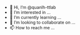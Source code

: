 - 👋 Hi, I’m @quanlh-ttlab
- 👀 I’m interested in ...
- 🌱 I’m currently learning ...
- 💞️ I’m looking to collaborate on ...
- 📫 How to reach me ...

<!---
quanlh-ttlab/quanlh-ttlab is a ✨ special ✨ repository because its `README.md` (this file) appears on your GitHub profile.
You can click the Preview link to take a look at your changes.
--->
